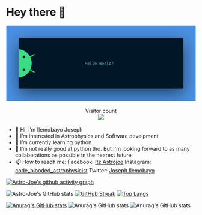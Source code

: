

# Hey there :wave:


<img src="https://raw.githubusercontent.com/Astro-Joe/Astro-Joe/master/resources/banner.png">
<p align="center"> 
  Visitor count<br>
  <img src="https://profile-counter.glitch.me/Astro-Joe/count.svg" />
</p>

- 👋 Hi, I’m Ilemobayo Joseph
- 👀 I’m interested in Astrophysics and Software develpment
- 🌱 I’m currently learning python
- 💞️ I’m not really good at python tho. But I'm looking forward to as many collaborations as possible in the nearest future
- 📫 How to reach me: Facebook: [Itz Astrojoe](https://web.facebook.com/tolu.ilemobayo.5)
                      Instagram: [code_blooded_astrophysicist](https://www.instagram.com/code_blooded_astrophysicist/)
                      Twitter: [Joseph Ilemobayo](https://twitter.com/JIlemobayo)
<!---
Astro-Joe/Astro-Joe is a ✨ special ✨ repository because its `README.md` (this file) appears on your GitHub profile.
You can click the Preview link to take a look at your changes.
--->
[![Astro-Joe's github activity graph](https://activity-graph.herokuapp.com/graph?username=Astro-Joe)](https://github.com/ashutosh00710/github-readme-activity-graph)

![Astro-Joe's GitHub stats](https://github-readme-stats.vercel.app/api?username=Astro-Joe&show_icons=true&theme=radical)
[![GitHub Streak](https://streak-stats.demolab.com?user=Astro-Joe&theme=radical&hide_border=true&border_radius=11&date_format=M%20j%5B%2C%20Y%5D)](https://git.io/streak-stats)
[![Top Langs](https://github-readme-stats.vercel.app/api/top-langs/?username=Astro-Joe)](https://github.com/anuraghazra/github-readme-stats)

[![Anurag's GitHub stats](https://github-readme-stats.vercel.app/api?username=Astro-Joe)](https://github.com/anuraghazra/github-readme-stats)
![Anurag's GitHub stats](https://github-readme-stats.vercel.app/api?username=Astro-Joe&count_private=true)
![Anurag's GitHub stats](https://github-readme-stats.vercel.app/api?username=Astro-Joe&show_icons=true)
